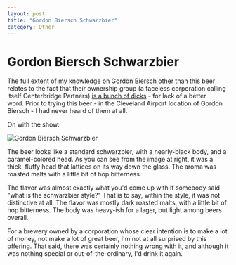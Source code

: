 ```yaml
---
layout: post
title: "Gordon Biersch Schwarzbier"
category: Other
---
```


Gordon Biersch Schwarzbier
==========================

The full extent of my knowledge on Gordon Biersch other than this beer relates to the fact that their ownership group (a faceless corporation calling itself Centerbridge Partners) [is a bunch of dicks](http://beernews.org/2011/01/gordon-biersch-clobbers-oskar-blues-for-using-gordon/?utm_source=rss&utm_medium=rss&utm_campaign=gordon-biersch-clobbers-oskar-blues-for-using-gordon) - for lack of a better word. Prior to trying this beer - in the Cleveland Airport location of Gordon Biersch - I had never heard of them at all.

On with the show:

![Gordon Biersch Schwarzbier](http://www.yeastboundanddown.com/wp-content/uploads/2011/01/wpid-IMG_20110103_140537-300x224.jpg "Gordon Biersch Schwarzbier")

The beer looks like a standard schwarzbier, with a nearly-black body, and a caramel-colored head. As you can see from the image at right, it was a thick, fluffy head that lattices on its way down the glass. The aroma was roasted malts with a little bit of hop bitterness.

The flavor was almost exactly what you'd come up with if somebody said "what is the schwarzbier style?" That is to say, within the style, it was not distinctive at all. The flavor was mostly dark roasted malts, with a little bit of hop bitterness. The body was heavy-ish for a lager, but light among beers overall.

For a brewery owned by a corporation whose clear intention is to make a lot of money, not make a lot of great beer, I'm not at all surprised by this offering. That said, there was certainly nothing wrong with it, and although it was nothing special or out-of-the-ordinary, I'd drink it again.